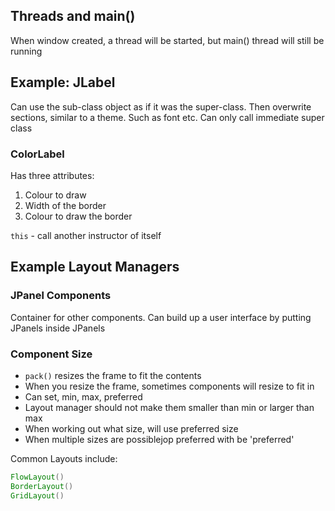 ## Threads and main()
When window created, a thread will be started, but main() thread will still be running

## Example: JLabel
Can use the sub-class object as if it was the super-class. Then overwrite sections, similar to a theme. Such as font etc.
Can only call immediate super class

### ColorLabel
Has three attributes:
1. Colour to draw
2. Width of the border
3. Colour to draw the border

`this` - call another instructor of itself

## Example Layout Managers
### JPanel Components
Container for other components.
Can build up a user interface by putting JPanels inside JPanels

### Component Size
- `pack()` resizes the frame to fit the contents
- When you resize the frame, sometimes components will resize to fit in
- Can set, min, max, preferred
- Layout manager should not make them smaller than min or larger than max
- When working out what size, will use preferred size
- When multiple sizes are possiblejop preferred with be 'preferred'

Common Layouts include:
```java
FlowLayout()
BorderLayout()
GridLayout()
```
